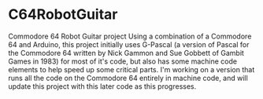 # C64RobotGuitar
Commodore 64 Robot Guitar project
Using a combination of a Commodore 64 and Arduino, this project initially
uses G-Pascal (a version of Pascal for the Commodore 64 written by Nick Gammon
and Sue Gobbett of Gambit Games in 1983) for most of it's code, but also has
some machine code elements to help speed up some critical parts. I'm working
on a version that runs all the code on the Commodore 64 entirely in machine
code, and will update this project with this later code as this progresses.
